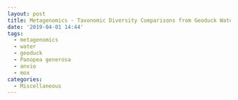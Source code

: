 ```yaml
---
layout: post
title: Metagenomics - Taxonomic Diversity Comparisons from Geoduck Water with Anvio on Mox
date: '2019-04-01 14:44'
tags: 
  - metagenomics
  - water
  - geoduck
  - Panopea generosa
  - anvio
  - mox
categories: 
  - Miscellaneous
---
```

